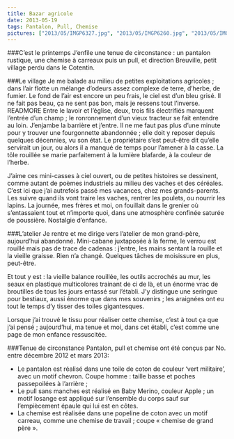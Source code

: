 ```yaml
---
title: Bazar agricole
date: 2013-05-19
tags: Pantalon, Pull, Chemise
pictures: ["2013/05/IMGP6327.jpg", "2013/05/IMGP6260.jpg", "2013/05/IMGP6274.jpg", "2013/05/IMGP6316.jpg", "2013/05/IMGP6303.jpg", "2013/05/IMGP6307.jpg", "2013/05/IMGP6315.jpg", "2013/05/IMGP6300.jpg", "2013/05/IMGP6298.jpg", "2013/05/IMGP6284.jpg", "2013/05/IMGP6289.jpg", "2013/05/IMGP6291.jpg"]
---
```


###C’est le printemps
J’enfile une tenue de circonstance : un pantalon rustique, une chemise à carreaux puis un pull, et direction Breuville, petit village perdu dans le Cotentin.

###Le village
Je me balade au milieu de petites exploitations agricoles ; dans l’air flotte un mélange d’odeurs assez complexe de terre, d’herbe, de fumier. Le fond de l’air est encore un peu frais, le ciel est d’un bleu grisé. Il ne fait pas beau, ça ne sent pas bon, mais je ressens tout l’inverse.
READMORE
Entre le lavoir et l’église, deux, trois fils électrifiés marquent l’entrée d’un champ ; le ronronnement d’un vieux tracteur se fait entendre au loin. J’enjambe la barrière et j’entre.
Il ne me faut pas plus d’une minute pour y trouver une fourgonnette abandonnée ; elle doit y reposer depuis quelques décennies, vu son état. Le propriétaire s’est peut-être dit qu’elle servirait un jour, ou alors il a manqué de temps pour l’amener à la casse. La tôle rouillée se marie parfaitement à la lumière blafarde, à la couleur de l’herbe.

J’aime ces mini-casses à ciel ouvert, ou de petites histoires se dessinent, comme autant de poèmes industriels au milieu des vaches et des céréales. C’est ici que j’ai autrefois passé mes vacances, chez mes grands-parents. Les suivre quand ils vont traire les vaches, rentrer les poulets, ou nourrir les lapins. La journée, mes frères et moi, on fouillait dans le grenier où s’entassaient tout et n’importe quoi, dans une atmosphère confinée saturée de poussière. Nostalgie d’enfance.

###L’atelier
Je rentre et me dirige vers l’atelier de mon grand-père, aujourd’hui abandonné. Mini-cabane juxtaposée à la ferme, le verrou est rouillé mais pas de trace de cadenas : j’entre, les mains sentant la rouille et la vieille graisse. Rien n’a changé. Quelques tâches de moisissure en plus, peut-être.

Et tout y est : la vieille balance rouillée, les outils accrochés au mur, les seaux en plastique multicolores trainant de ci de là, et un énorme vrac de broutilles de tous les jours entassé sur l’établi. J’y distingue une seringue pour bestiaux, aussi énorme que dans mes souvenirs ; les araignées ont eu tout le temps d’y tisser des toiles gigantesques.

Lorsque j’ai trouvé le tissu pour réaliser cette chemise, c’est à tout ça que j’ai pensé ; aujourd’hui, ma tenue et moi, dans cet établi, c’est comme une page de mon enfance ressuscitée.

###Tenue de circonstance
Pantalon, pull et chemise ont été conçus par No. entre décembre 2012 et mars 2013: 
* Le pantalon est réalisé dans une toile de coton de couleur ‘vert militaire’, avec un motif chevron. Coupe homme : taille basse et poches passepoilées à l’arrière ;
* Le pull sans manches est réalisé en Baby Merino, couleur Apple ; un motif losange est appliqué sur l’ensemble du corps sauf sur l’empiècement épaule qui lui est en côtes.
* La chemise est réalisée dans une popeline de coton avec un motif carreau, comme une chemise de travail ; coupe « chemise de grand père ».



